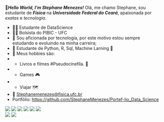 👋***Hello World, I'm Stephane Menezes!***
Olá, me chamo Stephane, sou estudante de ***Física*** na ***Universidade Federal do Ceará***, apaixonada por *exatas* e *tecnologia*. 

- 👩‍💻 Estudante de DataScience 
- 👩‍💻 Bolsista do PIBIC - UFC 
- 🚀  Sou aficionada por tecnologia, por este motivo estou sempre estudando e evoluindo na minha carreira; 
- 🚀 Estudante de Python, R, Sql, Machine Larning 🧠
-  👾 Meus hobbies são: 
 -  - Livros e filmes #Pseudocinefíla.  🎥
 - -  Games 🎮
- -  Viajar 🗺️
 - 📧 Stephanemenezes@fisica.ufc.br
 - Portfólio: https://github.com/StephaneMenezes/Portef-lio_Data_Science
 
 <img src="https://img.shields.io/badge/Python-FFD43B?style=for-the-badge&logo=python&logoColor=darkgreen"> <img src="https://img.shields.io/badge/Pandas-2C2D72?style=for-the-badge&logo=pandas&logoColor=white"> <img src="https://img.shields.io/badge/Numpy-777BB4?style=for-the-badge&logo=numpy&logoColor=white"> <img src="	https://img.shields.io/badge/Plotly-239120?style=for-the-badge&logo=plotly&logoColor=white"> <img src="https://img.shields.io/badge/HTML-239120?style=for-the-badge&logo=html5&logoColor=white"> <img src="https://img.shields.io/badge/CSS-239120?&style=for-the-badge&logo=css3&logoColor=white">  
 <img src="https://img.shields.io/badge/PowerBI-F2C811?style=for-the-badge&logo=Power%20BI&logoColor=white"> <img src=" https://img.shields.io/badge/Jupyter-F37626.svg?&style=for-the-badge&logo=Jupyter&logoColor=white"> 
